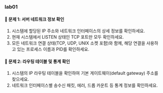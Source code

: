 ### lab01

#### 📝 문제 1: 서버 네트워크 정보 확인

1.  시스템에 할당된 IP 주소와 네트워크 인터페이스의 상세 정보를 확인하세요.
2.  현재 시스템에서 LISTEN 상태인 TCP 포트만 모두 확인하세요.
3.  모든 네트워크 연결 상태(TCP, UDP, UNIX 소켓 포함)와 함께, 해당 연결을 사용하고 있는 프로세스 이름과 PID를 확인하세요.

#### 📝 문제 2: 라우팅 테이블 및 통계 확인

1.  시스템의 IP 라우팅 테이블을 확인하여 기본 게이트웨이(default gateway) 주소를 찾으세요.
2.  네트워크 인터페이스별 송수신 패킷, 에러, 드롭 카운트 등 통계 정보를 확인하세요. 